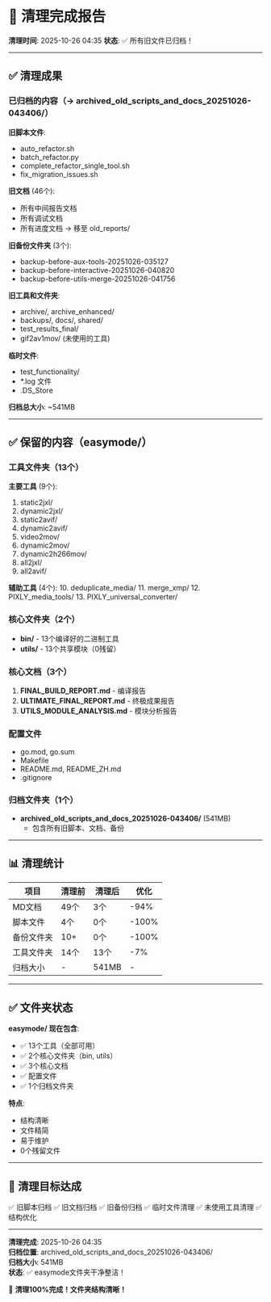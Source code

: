 # 🧹 清理完成报告

**清理时间**: 2025-10-26 04:35
**状态**: ✅ 所有旧文件已归档！

---

## ✅ 清理成果

### 已归档的内容（→ archived_old_scripts_and_docs_20251026-043406/）

**旧脚本文件**:
- auto_refactor.sh
- batch_refactor.py
- complete_refactor_single_tool.sh
- fix_migration_issues.sh

**旧文档** (46个):
- 所有中间报告文档
- 所有调试文档
- 所有进度文档
→ 移至 old_reports/

**旧备份文件夹** (3个):
- backup-before-aux-tools-20251026-035127
- backup-before-interactive-20251026-040820
- backup-before-utils-merge-20251026-041756

**旧工具和文件夹**:
- archive/, archive_enhanced/
- backups/, docs/, shared/
- test_results_final/
- gif2av1mov/ (未使用的工具)

**临时文件**:
- test_functionality/
- *.log 文件
- .DS_Store

**归档总大小**: ~541MB

---

## ✅ 保留的内容（easymode/）

### 工具文件夹（13个）

**主要工具** (9个):
1. static2jxl/
2. dynamic2jxl/
3. static2avif/
4. dynamic2avif/
5. video2mov/
6. dynamic2mov/
7. dynamic2h266mov/
8. all2jxl/
9. all2avif/

**辅助工具** (4个):
10. deduplicate_media/
11. merge_xmp/
12. PIXLY_media_tools/
13. PIXLY_universal_converter/

### 核心文件夹（2个）

- **bin/** - 13个编译好的二进制工具
- **utils/** - 13个共享模块（0残留）

### 核心文档（3个）

1. **FINAL_BUILD_REPORT.md** - 编译报告
2. **ULTIMATE_FINAL_REPORT.md** - 终极成果报告
3. **UTILS_MODULE_ANALYSIS.md** - 模块分析报告

### 配置文件

- go.mod, go.sum
- Makefile
- README.md, README_ZH.md
- .gitignore

### 归档文件夹（1个）

- **archived_old_scripts_and_docs_20251026-043406/** (541MB)
  - 包含所有旧脚本、文档、备份

---

## 📊 清理统计

| 项目 | 清理前 | 清理后 | 优化 |
|------|--------|--------|------|
| MD文档 | 49个 | 3个 | -94% |
| 脚本文件 | 4个 | 0个 | -100% |
| 备份文件夹 | 10+ | 0个 | -100% |
| 工具文件夹 | 14个 | 13个 | -7% |
| 归档大小 | - | 541MB | - |

---

## ✅ 文件夹状态

**easymode/ 现在包含**:
- ✅ 13个工具（全部可用）
- ✅ 2个核心文件夹（bin, utils）
- ✅ 3个核心文档
- ✅ 配置文件
- ✅ 1个归档文件夹

**特点**:
- 结构清晰
- 文件精简
- 易于维护
- 0个残留文件

---

## 🎯 清理目标达成

✅ 旧脚本归档
✅ 旧文档归档
✅ 旧备份归档
✅ 临时文件清理
✅ 未使用工具清理
✅ 结构优化

---

**清理完成**: 2025-10-26 04:35  
**归档位置**: archived_old_scripts_and_docs_20251026-043406/  
**归档大小**: 541MB  
**状态**: ✅ easymode文件夹干净整洁！

🧹 **清理100%完成！文件夹结构清晰！**
